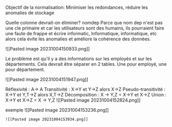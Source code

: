 Objectif de la normalisation: Minimiser les redondances, réduire les anomalies de stockage

Quelle colonne devrait-on éliminer?
nomdep
Parce que nom dep n'est pas une cle primaire
et car les utilisateurs sont des humains, ils pourraient faire une faute de frappe et écrire informatic, Informatique, informatique, etc
alors cela évite les anomalies et améliore la cohérence des données.

![[Pasted image 20231004150933.png]]

Le problème est qu'il y a des informations sur les employés et sur les départements.
Cela devrait être séparer en 2 tables. Une pour employé, une pour département.

![[Pasted image 20231004151947.png]]

Réflexivité : A-> A
Transitivité : X->Y et Y->Z alors X->Z
Pseudo-transitivité : X->Y et Y,T->Z alors X,T->Z
Décomposition : X -> Y,Z = X->Y et X->Z
Union : X->Y et X->Z = X -> Y,Z
![[Pasted image 20231004152824.png]]

exemple
![[Pasted image 20231004153236.png]]

	![[Pasted image 20231004153934.png]]
	



